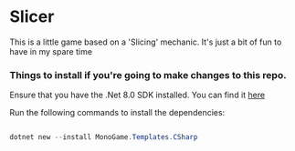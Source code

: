 # Slicer
This is a little game based on a 'Slicing' mechanic. It's just a bit of fun to have in my spare time

### Things to install if you're going to make changes to this repo.
Ensure that you have the .Net 8.0 SDK installed. You can find it [here](https://dotnet.microsoft.com/download/dotnet/8.0)

Run the following commands to install the dependencies:
```powershell

dotnet new --install MonoGame.Templates.CSharp
```